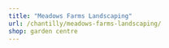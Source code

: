 ```yaml
---
title: "Meadows Farms Landscaping"
url: /chantilly/meadows-farms-landscaping/
shop: garden centre
---
```

